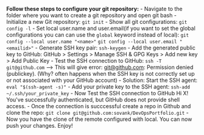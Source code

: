 **Follow these steps to configure your git repository:**
    - Navigate to the folder where you want to create a git repository and open git bash
    - Initialize a new Git repository: 
        `git init`
    - Show all git configurations: 
        `git config -l`
    - Set local user.name and user.email(if you want to set the global configurations you can can use the `global` keyword instead of local):
        `git config --local user.name "<name>"`
        `git config --local user.email "<emailid>"`
    - Generate SSH key pair: 
        `ssh-keygen`
    - Add the generated public key to GitHub:
        GitHub > Settings > Manage SSH & GPG Keys > Add new key > Add Public Key
    - Test the SSH connection to GitHub:
        `ssh -T git@github.com` --> This will give error: git@github.com: Permission denied (publickey). 
        (Why? often happens when the SSH key is not correctly set up or not associated with your GitHub account)
        - Solution: 
            Start the SSH agent: `eval "$(ssh-agent -s)"`
    - Add your private key to the SSH agent:
        `ssh-add ~/.ssh/your_private_key`
    - Now Test the SSH connection to GitHub
        Hi X! You've successfully authenticated, but GitHub does not provide shell access.
    - Once the connection is succcessful create a repo in Github and clone the repo:
        `git clone git@github.com:sovank/DevOpsPortfolio.git`
    - Now you have the clone of the remote  configured with local. You can now push your changes. Enjoy!

